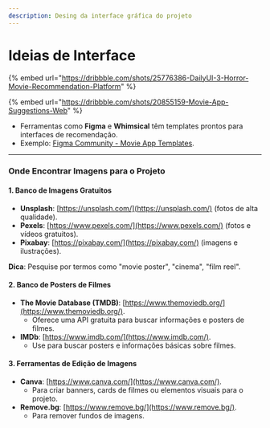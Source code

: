 ```yaml
---
description: Desing da interface gráfica do projeto
---
```


# Ideias de Interface

{% embed url="https://dribbble.com/shots/25776386-DailyUI-3-Horror-Movie-Recommendation-Platform" %}

{% embed url="https://dribbble.com/shots/20855159-Movie-App-Suggestions-Web" %}

* Ferramentas como **Figma** e **Whimsical** têm templates prontos para interfaces de recomendação.
* Exemplo: [Figma Community - Movie App Templates](https://www.figma.com/community).

***

### **Onde Encontrar Imagens para o Projeto**

#### 1. **Banco de Imagens Gratuitos**

* **Unsplash**: [https://unsplash.com/](https://unsplash.com/) (fotos de alta qualidade).
* **Pexels**: [https://www.pexels.com/](https://www.pexels.com/) (fotos e vídeos gratuitos).
* **Pixabay**: [https://pixabay.com/](https://pixabay.com/) (imagens e ilustrações).

**Dica**: Pesquise por termos como "movie poster", "cinema", "film reel".

#### 2. **Banco de Posters de Filmes**

* **The Movie Database (TMDB)**: [https://www.themoviedb.org/](https://www.themoviedb.org/).
  * Oferece uma API gratuita para buscar informações e posters de filmes.
* **IMDb**: [https://www.imdb.com/](https://www.imdb.com/).
  * Use para buscar posters e informações básicas sobre filmes.

#### 3. **Ferramentas de Edição de Imagens**

* **Canva**: [https://www.canva.com/](https://www.canva.com/).
  * Para criar banners, cards de filmes ou elementos visuais para o projeto.
* **Remove.bg**: [https://www.remove.bg/](https://www.remove.bg/).
  * Para remover fundos de imagens.
